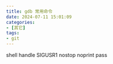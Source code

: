 ```yaml
---
title: gdb 常用命令
date: 2024-07-11 15:01:09
categories:
- [其它]
tags:
- git
---
```

shell
handle SIGUSR1 nostop noprint pass